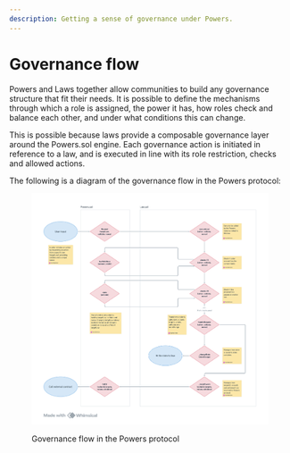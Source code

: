 ```yaml
---
description: Getting a sense of governance under Powers.
---
```


# Governance flow

Powers and Laws together allow communities to build any governance structure that fit their needs. It is possible to define the mechanisms through which a role is assigned, the power it has, how roles check and balance each other, and under what conditions this can change.&#x20;

This is possible because laws provide a composable governance layer around the Powers.sol engine. Each governance action is initiated in reference to a law, and is executed in line with its role restriction, checks and allowed actions.&#x20;

The following is a diagram of the governance flow in the Powers protocol: &#x20;

<figure><img src="../../.gitbook/assets/image (5).png" alt=""><figcaption><p>Governance flow in the Powers protocol</p></figcaption></figure>
